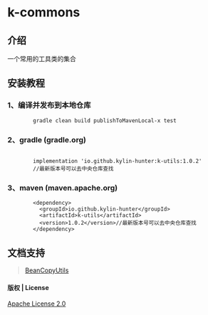 # k-commons

## 介绍

一个常用的工具类的集合

## 安装教程

### 1、编译并发布到本地仓库

```
        gradle clean build publishToMavenLocal-x test
```

### 2、gradle (gradle.org)

```

        implementation 'io.github.kylin-hunter:k-utils:1.0.2'
        //最新版本号可以去中央仓库查找

```

### 3、maven (maven.apache.org)

```
        <dependency>
          <groupId>io.github.kylin-hunter</groupId>
          <artifactId>k-utils</artifactId>
          <version>1.0.2</version>//最新版本号可以去中央仓库查找
        </dependency>

```

## 文档支持

> [BeanCopyUtils](doc/bean/BeanCopyUtils-zh.md)



#### 版权 | License

[Apache License 2.0](https://www.apache.org/licenses/LICENSE-2.0)
